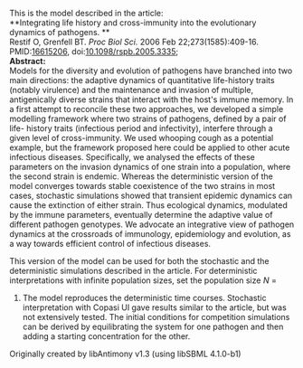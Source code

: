 

This is the model described in the article:  
**Integrating life history and cross-immunity into the evolutionary dynamics of pathogens. **   
Restif O, Grenfell BT. _Proc Biol Sci._ 2006 Feb 22;273(1585):409-16.
PMID:[16615206](http://www.ncbi.nlm.nih.gov/pubmed/16615206),
doi:[10.1098/rspb.2005.3335](http://dx.doi.org/10.1098/rspb.2005.3335);  
**Abstract:**   
Models for the diversity and evolution of pathogens have branched into two
main directions: the adaptive dynamics of quantitative life-history traits
(notably virulence) and the maintenance and invasion of multiple,
antigenically diverse strains that interact with the host's immune memory. In
a first attempt to reconcile these two approaches, we developed a simple
modelling framework where two strains of pathogens, defined by a pair of life-
history traits (infectious period and infectivity), interfere through a given
level of cross-immunity. We used whooping cough as a potential example, but
the framework proposed here could be applied to other acute infectious
diseases. Specifically, we analysed the effects of these parameters on the
invasion dynamics of one strain into a population, where the second strain is
endemic. Whereas the deterministic version of the model converges towards
stable coexistence of the two strains in most cases, stochastic simulations
showed that transient epidemic dynamics can cause the extinction of either
strain. Thus ecological dynamics, modulated by the immune parameters,
eventually determine the adaptive value of different pathogen genotypes. We
advocate an integrative view of pathogen dynamics at the crossroads of
immunology, epidemiology and evolution, as a way towards efficient control of
infectious diseases.

This version of the model can be used for both the stochastic and the
deterministic simulations described in the article. For deterministic
interpretations with infinite population sizes, set the population size _N_ =
1. The model reproduces the deterministic time courses. Stochastic
interpretation with Copasi UI gave results similar to the article, but was not
extensively tested. The initial conditions for competition simulations can be
derived by equilibrating the system for one pathogen and then adding a
starting concentration for the other.

Originally created by libAntimony v1.3 (using libSBML 4.1.0-b1)

